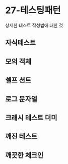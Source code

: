 # 27-테스팅패턴

상세한 테스트 작성법에 대한 것

## 자식테스트

## 모의 객체

## 셀프 션트

## 로그 문자열

## 크래시 테스트 더미

## 깨진 테스트

## 깨끗한 체크인

